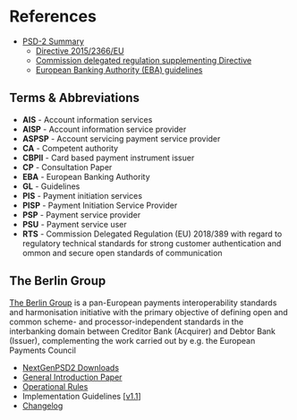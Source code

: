 # References

* [PSD-2 Summary](https://ec.europa.eu/info/law/payment-services-psd-2-directive-eu-2015-2366_en)
    * [Directive 2015/2366/EU](https://eur-lex.europa.eu/legal-content/EN/TXT/?uri=CELEX:32015L2366)
    * [Commission delegated regulation supplementing Directive](https://eur-lex.europa.eu/legal-content/EN/TXT/?uri=CELEX:32018R0389)
    * [European Banking Authority (EBA) guidelines](https://www.eba.europa.eu/regulation-and-policy/payment-services-and-electronic-money)

## Terms & Abbreviations

* **AIS** - Account information services
* **AISP** - Account information service provider
* **ASPSP** - Account servicing payment service provider
* **CA** - Competent authority
* **CBPII** - Card based payment instrument issuer
* **CP** - Consultation Paper
* **EBA** - European Banking Authority
* **GL** - Guidelines
* **PIS** - Payment initiation services
* **PISP** - Payment Initiation Service Provider
* **PSP** - Payment service provider
* **PSU** - Payment service user
* **RTS** - Commission Delegated Regulation (EU) 2018/389 with regard to regulatory technical standards for strong customer authentication and ommon and secure open standards of communication

## The Berlin Group

[The Berlin Group](https://www.berlin-group.org/) is a pan-European payments interoperability standards and harmonisation initiative with the primary objective of defining open and common scheme- and processor-independent standards in the interbanking domain between Creditor Bank (Acquirer) and Debtor Bank (Issuer), complementing the work carried out by e.g. the European Payments Council
* [NextGenPSD2 Downloads](https://www.berlin-group.org/nextgenpsd2-downloads)
* [General Introduction Paper](https://docs.wixstatic.com/ugd/c2914b_c6a8a0dca83e4af8859be266415d3d79.pdf)
* [Operational Rules](https://docs.wixstatic.com/ugd/c2914b_39d88d82249d482ebcb9a92ebf03d159.pdf)
* Implementation Guidelines [[v1.1](https://docs.wixstatic.com/ugd/c2914b_5351b289bf844c6881e46ee3561d95bb.pdf)]
* [Changelog](https://docs.wixstatic.com/ugd/c2914b_4967de615bc34a07a99d95ec875dd885.pdf)